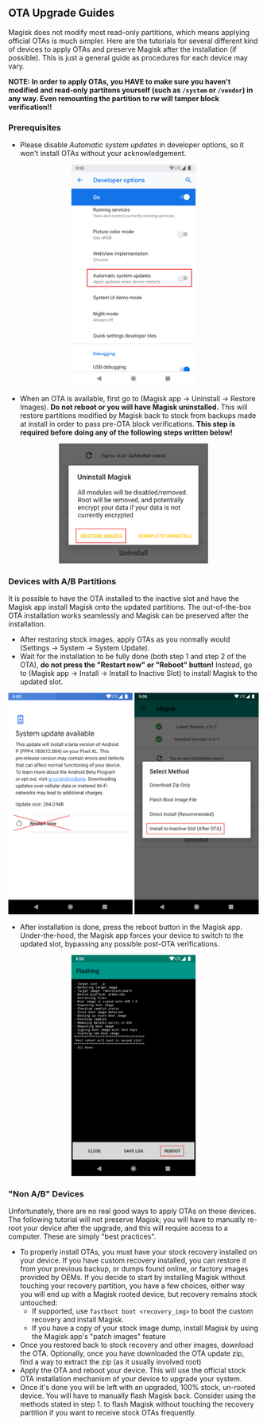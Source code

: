 ## OTA Upgrade Guides
Magisk does not modify most read-only partitions, which means applying official OTAs is much simpler. Here are the tutorials for several different kind of devices to apply OTAs and preserve Magisk after the installation (if possible). This is just a general guide as procedures for each device may vary.

**NOTE: In order to apply OTAs, you HAVE to make sure you haven't modified and read-only partitons yourself (such as `/system` or `/vendor`) in any way. Even remounting the partition to rw will tamper block verification!!**

### Prerequisites
- Please disable *Automatic system updates* in developer options, so it won't install OTAs without your acknowledgement.

<p align="center"><img src="images/disable_auto_ota.png" width="250"/></p>

- When an OTA is available, first go to (Magisk app → Uninstall → Restore Images). **Do not reboot or you will have Magisk uninstalled.** This will restore partitions modified by Magisk back to stock from backups made at install in order to pass pre-OTA block verifications. **This step is required before doing any of the following steps written below!**

<p align="center"><img src="images/restore_img.png" width="300"/></p>

### Devices with A/B Partitions

It is possible to have the OTA installed to the inactive slot and have the Magisk app install Magisk onto the updated partitions. The out-of-the-box OTA installation works seamlessly and Magisk can be preserved after the installation.

- After restoring stock images, apply OTAs as you normally would (Settings → System → System Update).
- Wait for the installation to be fully done (both step 1 and step 2 of the OTA), **do not press the "Restart now" or "Reboot" button!** Instead, go to (Magisk app → Install → Install to Inactive Slot) to install Magisk to the updated slot.

<p align="center"><img src="images/ota_done.png" width="250"/> <img src="images/install_inactive_slot.png" width="250"/></p>

- After installation is done, press the reboot button in the Magisk app. Under-the-hood, the Magisk app forces your device to switch to the updated slot, bypassing any possible post-OTA verifications.

<p align="center"><img src="images/manager_reboot.png" width="250"/></p>

### "Non A/B" Devices
Unfortunately, there are no real good ways to apply OTAs on these devices. The following tutorial will not preserve Magisk; you will have to manually re-root your device after the upgrade, and this will require access to a computer. These are simply "best practices".

- To properly install OTAs, you must have your stock recovery installed on your device. If you have custom recovery installed, you can restore it from your previous backup, or dumps found online, or factory images provided by OEMs.
If you decide to start by installing Magisk without touching your recovery partition, you have a few choices, either way you will end up with a Magisk rooted device, but recovery remains stock untouched:
    - If supported, use `fastboot boot <recovery_img>` to boot the custom recovery and install Magisk.
    - If you have a copy of your stock image dump, install Magisk by using the Magisk app's "patch images" feature
- Once you restored back to stock recovery and other images, download the OTA. Optionally, once you have downloaded the OTA update zip, find a way to extract the zip (as it usually involved root)
- Apply the OTA and reboot your device. This will use the official stock OTA installation mechanism of your device to upgrade your system.
- Once it's done you will be left with an upgraded, 100% stock, un-rooted device. You will have to manually flash Magisk back. Consider using the methods stated in step 1. to flash Magisk without touching the recovery partition if you want to receive stock OTAs frequently.
